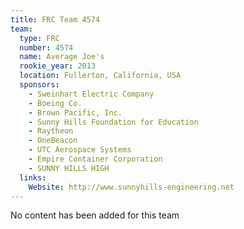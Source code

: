 ```yaml
---
title: FRC Team 4574
team:
  type: FRC
  number: 4574
  name: Average Joe's
  rookie_year: 2013
  location: Fullerton, California, USA
  sponsors:
    - Sweinhart Electric Company
    - Boeing Co.
    - Brown Pacific, Inc.
    - Sunny Hills Foundation for Education
    - Raytheon
    - OneBeacon
    - UTC Aerospace Systems
    - Empire Container Corporation
    - SUNNY HILLS HIGH
  links:
    Website: http://www.sunnyhills-engineering.net
---
```

No content has been added for this team